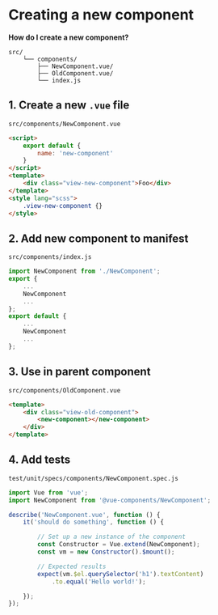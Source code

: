 
# Creating a new component

**How do I create a new component?**

```
src/
	└── components/
		├── NewComponent.vue/
		├── OldComponent.vue/
		└── index.js
```

## 1. Create a new `.vue` file

`src/components/NewComponent.vue`

```html
<script>
	export default {
		name: 'new-component'
	}
</script>
<template>
	<div class="view-new-component">Foo</div>
</template>
<style lang="scss">
	.view-new-component {}
</style>
```

## 2. Add new component to manifest

`src/components/index.js`

```js
import NewComponent from './NewComponent';
export {
	...
	NewComponent
	...
};
export default {
	...
	NewComponent
	...
};
```

## 3. Use in parent component

`src/components/OldComponent.vue`

```html
<template>
	<div class="view-old-component">
		<new-component></new-component>
	</div>
</template>
```

## 4. Add tests

`test/unit/specs/components/NewComponent.spec.js`

```js
import Vue from 'vue';
import NewComponent from '@vue-components/NewComponent';

describe('NewComponent.vue', function () {
	it('should do something', function () {

		// Set up a new instance of the component
		const Constructor = Vue.extend(NewComponent);
		const vm = new Constructor().$mount();

		// Expected results
		expect(vm.$el.querySelector('h1').textContent)
			.to.equal('Hello world!');

	});
});
```
